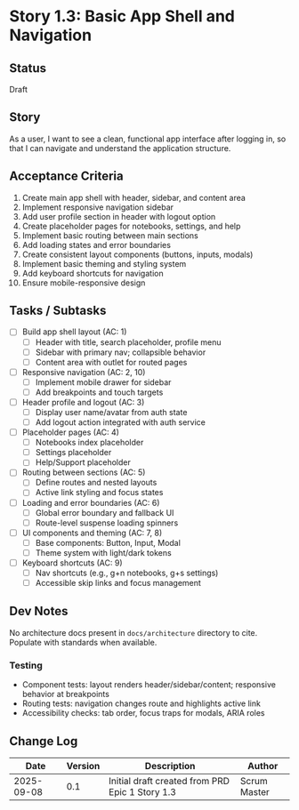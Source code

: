 # Story 1.3: Basic App Shell and Navigation

## Status
Draft

## Story
As a user,
I want to see a clean, functional app interface after logging in,
so that I can navigate and understand the application structure.

## Acceptance Criteria
1. Create main app shell with header, sidebar, and content area
2. Implement responsive navigation sidebar
3. Add user profile section in header with logout option
4. Create placeholder pages for notebooks, settings, and help
5. Implement basic routing between main sections
6. Add loading states and error boundaries
7. Create consistent layout components (buttons, inputs, modals)
8. Implement basic theming and styling system
9. Add keyboard shortcuts for navigation
10. Ensure mobile-responsive design

## Tasks / Subtasks
- [ ] Build app shell layout (AC: 1)
  - [ ] Header with title, search placeholder, profile menu
  - [ ] Sidebar with primary nav; collapsible behavior
  - [ ] Content area with outlet for routed pages
- [ ] Responsive navigation (AC: 2, 10)
  - [ ] Implement mobile drawer for sidebar
  - [ ] Add breakpoints and touch targets
- [ ] Header profile and logout (AC: 3)
  - [ ] Display user name/avatar from auth state
  - [ ] Add logout action integrated with auth service
- [ ] Placeholder pages (AC: 4)
  - [ ] Notebooks index placeholder
  - [ ] Settings placeholder
  - [ ] Help/Support placeholder
- [ ] Routing between sections (AC: 5)
  - [ ] Define routes and nested layouts
  - [ ] Active link styling and focus states
- [ ] Loading and error boundaries (AC: 6)
  - [ ] Global error boundary and fallback UI
  - [ ] Route-level suspense loading spinners
- [ ] UI components and theming (AC: 7, 8)
  - [ ] Base components: Button, Input, Modal
  - [ ] Theme system with light/dark tokens
- [ ] Keyboard shortcuts (AC: 9)
  - [ ] Nav shortcuts (e.g., g+n notebooks, g+s settings)
  - [ ] Accessible skip links and focus management

## Dev Notes
No architecture docs present in `docs/architecture` directory to cite. Populate with standards when available.

### Testing
- Component tests: layout renders header/sidebar/content; responsive behavior at breakpoints
- Routing tests: navigation changes route and highlights active link
- Accessibility checks: tab order, focus traps for modals, ARIA roles

## Change Log
| Date | Version | Description | Author |
| ---- | ------- | ----------- | ------ |
| 2025-09-08 | 0.1 | Initial draft created from PRD Epic 1 Story 1.3 | Scrum Master |



